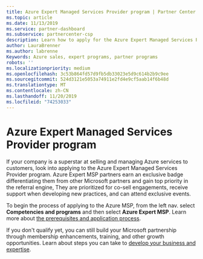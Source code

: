 ```yaml
---
title: Azure Expert Managed Services Provider program | Partner Center
ms.topic: article
ms.date: 11/13/2019
ms.service: partner-dashboard
ms.subservice: partnercenter-csp
description: Learn how to apply for the Azure Expert Managed Services Provider program, Azure Expert MSP.
author: LauraBrenner
ms.author: labrenne
Keywords: Azure sales, expert programs, partner programs
robots: ''
ms.localizationpriority: medium
ms.openlocfilehash: 3c53b864fd57d9fb5db33023e5d9c614b2b9c9ee
ms.sourcegitcommit: 524d3121e5053a74911e2fd4e9cf5aab14f6b48d
ms.translationtype: MT
ms.contentlocale: zh-CN
ms.lasthandoff: 11/20/2019
ms.locfileid: "74253033"
---
```

# <a name="azure-expert-managed-services-provider-program"></a>Azure Expert Managed Services Provider program


If your company is a superstar at selling and managing Azure services to customers, look into applying to the Azure Expert Managed Services Provider program. Azure Expert MSP partners earn an exclusive badge differentiating them from other Microsoft partners and gain top priority in the referral engine, They are prioritized for co-sell engagements, receive support when developing new practices, and can attend exclusive events.

To begin the process of applying to the Azure MSP, from the left nav. select **Competencies and programs** and then select **Azure Expert MSP**. Learn more about [the prerequisites and application process](https://partner.microsoft.com/membership/azure-expert-msp). 

If you don't qualify yet, you can still build your Microsoft partnership through membership enhancements, training, and other growth opportunities.
Learn about steps you can take to [develop your business and expertise](https://partner.microsoft.com/membership/azure-expert-msp).

